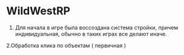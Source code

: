 # WildWestRP

1. Для начала в игре была воссоздана система стройки, причем индивидуальная, обычно в таких играх все делают иначе.

2.Обработка клика по объектам ( первичная )
